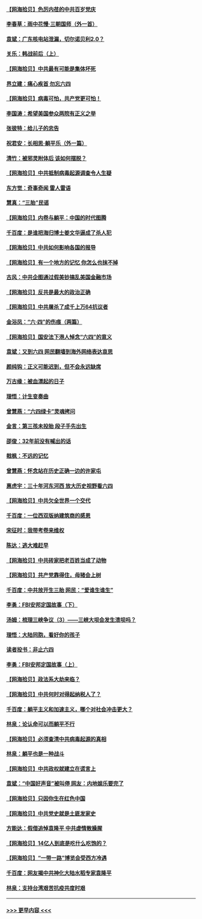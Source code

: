 #### [【网海拾贝】色厉内荏的中共百岁党庆](../pages/nsc993/n13025582.md?t=06171202) 
#### [李春草：雨中花慢‧三朝国师（外一首）](../pages/nsc993/n13025567.md?t=06171202) 
#### [袁斌：广东核电站泄漏，切尔诺贝利2.0？](../pages/nsc993/n13025475.md?t=06171202) 
#### [关乐：韩战前后（上）](../pages/nsc993/n13025387.md?t=06171202) 
#### [【网海拾贝】中共最有可能是集体坏死](../pages/nsc993/n13023101.md?t=06171202) 
#### [界立建：痛心疾首 勿忘六四](../pages/nsc993/n13022339.md?t=06171202) 
#### [【网海拾贝】病毒可怕，共产党更可怕！](../pages/nsc993/n13020728.md?t=06171202) 
#### [李国涛：希望美国参众两院有正义之举](../pages/nsc993/n13020674.md?t=06171202) 
#### [张彼特：给儿子的忠告](../pages/nsc993/n13018934.md?t=06171202) 
#### [祝君安：长相思‧躺平乐（外一篇）](../pages/nsc993/n13018923.md?t=06171202) 
#### [清竹：被邪灵附体后 该如何摆脱？](../pages/nsc993/n13018877.md?t=06171202) 
#### [【网海拾贝】中共抵制病毒起源调查令人生疑](../pages/nsc993/n13017785.md?t=06171202) 
#### [东方觉：奇事奇闻 雷人雷语](../pages/nsc993/n13017577.md?t=06171202) 
#### [慧真：“三胎”民谣](../pages/nsc993/n13017394.md?t=06171202) 
#### [【网海拾贝】内卷与躺平：中国的时代图腾](../pages/nsc993/n13016128.md?t=06171202) 
#### [千百度：是谁把海归博士姜文华逼成了杀人犯](../pages/nsc993/n13015218.md?t=06171202) 
#### [【网海拾贝】中共如何影响各国的报导](../pages/nsc993/n13012599.md?t=06171202) 
#### [【网海拾贝】有一个地方的记忆 你怎么也抹不掉](../pages/nsc993/n13009802.md?t=06171202) 
#### [古风：中共企图通过假美钞搞乱美国金融市场](../pages/nsc993/n13009626.md?t=06171202) 
#### [【网海拾贝】反共是最大的政治正确](../pages/nsc993/n13007051.md?t=06171202) 
#### [【网海拾贝】中共屠杀了成千上万64抗议者](../pages/nsc993/n13002713.md?t=06171202) 
#### [金浴凤：“六·四”的伤痕（两篇）](../pages/nsc993/n13001719.md?t=06171202) 
#### [【网海拾贝】国安法下港人悼念“六四”的意义](../pages/nsc993/n13001039.md?t=06171202) 
#### [袁斌：又到六四 网民翻墙到海外网络表达哀思](../pages/nsc993/n13000995.md?t=06171202) 
#### [颜纯钩：正义可能迟到，但不会永远缺席](../pages/nsc993/n13000920.md?t=06171202) 
#### [万古缘：被血漂起的日子](../pages/nsc993/n13000914.md?t=06171202) 
#### [理悟：计生变奏曲](../pages/nsc993/n13000414.md?t=06171202) 
#### [曾慧燕：“六四绿卡”灵魂拷问](../pages/nsc993/n13000277.md?t=06171202) 
#### [金言：第三孩未投胎 段子手先出生](../pages/nsc993/n13000215.md?t=06171202) 
#### [邵俊：32年前没有喊出的话](../pages/nsc993/n13000181.md?t=06171202) 
#### [戟枫：不远的记忆](../pages/nsc993/n13000121.md?t=06171202) 
#### [曾慧燕：怀念站在历史正确一边的许家屯](../pages/nsc993/n13000073.md?t=06171202) 
#### [惠虎宇：三十年河东河西 放大历史视野看六四](../pages/nsc993/n13000018.md?t=06171202) 
#### [【网海拾贝】中共欠全世界一个交代](../pages/nsc993/n12998706.md?t=06171202) 
#### [千百度：一位西双版纳建筑商的感恩](../pages/nsc993/n12998487.md?t=06171202) 
#### [宋征时：我带考卷来维权](../pages/nsc993/n12994088.md?t=06171202) 
#### [陈达：逃大难赶早](../pages/nsc993/n12993569.md?t=06171202) 
#### [【网海拾贝】中共砖家把老百姓当成了动物](../pages/nsc993/n12993483.md?t=06171202) 
#### [【网海拾贝】共产党靠得住，母猪会上树](../pages/nsc993/n12990730.md?t=06171202) 
#### [千百度：中共放开生三胎 网民：“爱谁生谁生”](../pages/nsc993/n12990644.md?t=06171202) 
#### [李勇：FBI安邦定国故事（下）](../pages/nsc993/n12987854.md?t=06171202) 
#### [汤姆：梳理三峡争议（3）——三峡大坝会发生溃坝吗？](../pages/nsc993/n12989806.md?t=06171202) 
#### [理悟：大陆同胞，看好你的孩子](../pages/nsc993/n12989778.md?t=06171202) 
#### [读者投书：非止六四](../pages/nsc993/n12989673.md?t=06171202) 
#### [李勇：FBI安邦定国故事（上）](../pages/nsc993/n12987749.md?t=06171202) 
#### [【网海拾贝】政法系大劫来临？](../pages/nsc993/n12987596.md?t=06171202) 
#### [【网海拾贝】中共何时对得起纳税人了？](../pages/nsc993/n12985578.md?t=06171202) 
#### [千百度：躺平主义和加速主义，哪个对社会冲击更大？](../pages/nsc993/n12985512.md?t=06171202) 
#### [林泉：论认命可以而躺平不行](../pages/nsc993/n12985505.md?t=06171202) 
#### [【网海拾贝】必须查清中共病毒起源的真相](../pages/nsc993/n12984276.md?t=06171202) 
#### [林泉：躺平也是一种战斗](../pages/nsc993/n12984194.md?t=06171202) 
#### [【网海拾贝】中共政权就建立在谎言上](../pages/nsc993/n12981880.md?t=06171202) 
#### [袁斌：“中国好声音”被叫停 网友：内地娱乐要完了](../pages/nsc993/n12981826.md?t=06171202) 
#### [【网海拾贝】只因你生在红色中国](../pages/nsc993/n12979096.md?t=06171202) 
#### [【网海拾贝】中共党史就是土匪发家史](../pages/nsc993/n12976478.md?t=06171202) 
#### [方能达：假借追悼袁隆平 中共虚情散臊腥](../pages/nsc993/n12976396.md?t=06171202) 
#### [【网海拾贝】14亿人到底是吃什么吃饱的？](../pages/nsc993/n12974125.md?t=06171202) 
#### [【网海拾贝】“一带一路”博览会受西方冷遇](../pages/nsc993/n12971787.md?t=06171202) 
#### [千百度：网友揭中共神化大陆水稻专家袁隆平](../pages/nsc993/n12971733.md?t=06171202) 
#### [林泉：支持台湾艰苦抗疫共度时艰](../pages/nsc993/n12971350.md?t=06171202) 

----
#### [ >>> 更早内容 <<< ](../indexes/nsc993-earlier.md)
